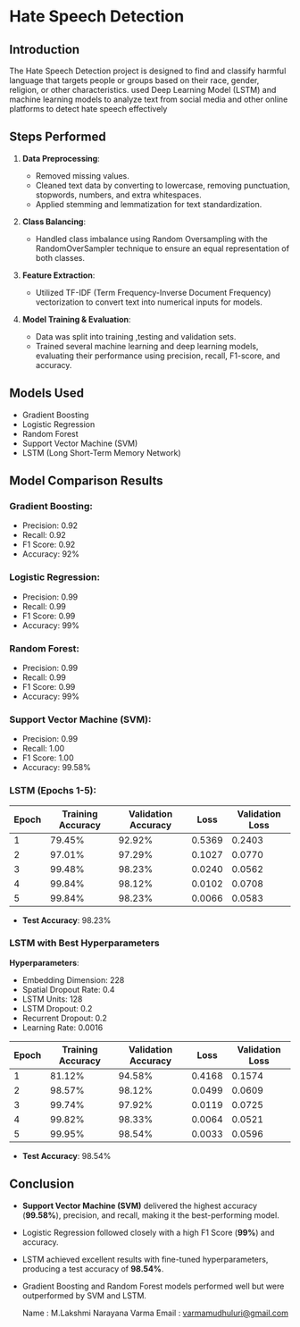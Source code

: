 # Hate Speech Detection  

## Introduction  
The Hate Speech Detection project is designed to find and classify harmful language that targets people or groups based on their race, gender, religion, or other characteristics. used Deep Learning Model (LSTM) and machine learning models to analyze text from social media and other online platforms to detect hate speech effectively
## Steps Performed  
1. **Data Preprocessing**:  
   - Removed missing values.  
   - Cleaned text data by converting to lowercase, removing punctuation, stopwords, numbers, and extra whitespaces.  
   - Applied stemming and lemmatization for text standardization.  

2. **Class Balancing**:  
   - Handled class imbalance using Random Oversampling with the RandomOverSampler technique to ensure an equal representation of both classes.  

3. **Feature Extraction**:  
   - Utilized TF-IDF (Term Frequency-Inverse Document Frequency) vectorization to convert text into numerical inputs for models.  

4. **Model Training & Evaluation**:  
   - Data was split into training ,testing and validation sets.  
   - Trained several machine learning and deep learning models, evaluating their performance using precision, recall, F1-score, and accuracy.  

## Models Used  
- Gradient Boosting  
- Logistic Regression  
- Random Forest  
- Support Vector Machine (SVM)  
- LSTM (Long Short-Term Memory Network)  

## Model Comparison Results  

### Gradient Boosting:  
- Precision: 0.92  
- Recall: 0.92  
- F1 Score: 0.92  
- Accuracy: 92%  

### Logistic Regression:  
- Precision: 0.99  
- Recall: 0.99  
- F1 Score: 0.99  
- Accuracy: 99%  

### Random Forest:  
- Precision: 0.99  
- Recall: 0.99  
- F1 Score: 0.99  
- Accuracy: 99%  

### Support Vector Machine (SVM):  
- Precision: 0.99  
- Recall: 1.00  
- F1 Score: 1.00  
- Accuracy: 99.58%  

### LSTM (Epochs 1-5):  

| Epoch | Training Accuracy | Validation Accuracy | Loss  | Validation Loss |  
|-------|--------------------|---------------------|-------|-----------------|  
| 1     | 79.45%            | 92.92%             | 0.5369| 0.2403          |  
| 2     | 97.01%            | 97.29%             | 0.1027| 0.0770          |  
| 3     | 99.48%            | 98.23%             | 0.0240| 0.0562          |  
| 4     | 99.84%            | 98.12%             | 0.0102| 0.0708          |  
| 5     | 99.84%            | 98.23%             | 0.0066| 0.0583          |  

- **Test Accuracy**: 98.23%  

### LSTM with Best Hyperparameters  

**Hyperparameters**:  
- Embedding Dimension: 228  
- Spatial Dropout Rate: 0.4  
- LSTM Units: 128  
- LSTM Dropout: 0.2  
- Recurrent Dropout: 0.2  
- Learning Rate: 0.0016  

| Epoch | Training Accuracy | Validation Accuracy | Loss  | Validation Loss |  
|-------|--------------------|---------------------|-------|-----------------|  
| 1     | 81.12%            | 94.58%             | 0.4168| 0.1574          |  
| 2     | 98.57%            | 98.12%             | 0.0499| 0.0609          |  
| 3     | 99.74%            | 97.92%             | 0.0119| 0.0725          |  
| 4     | 99.82%            | 98.33%             | 0.0064| 0.0521          |  
| 5     | 99.95%            | 98.54%             | 0.0033| 0.0596          |  

- **Test Accuracy**: 98.54%  

## Conclusion  

- **Support Vector Machine (SVM)** delivered the highest accuracy (**99.58%**), precision, and recall, making it the best-performing model.  
- Logistic Regression followed closely with a high F1 Score (**99%**) and accuracy.  
- LSTM achieved excellent results with fine-tuned hyperparameters, producing a test accuracy of **98.54%**.  
- Gradient Boosting and Random Forest models performed well but were outperformed by SVM and LSTM.

  Name : M.Lakshmi Narayana Varma
  Email : [varmamudhuluri@gmail.com](mailto:varmamudhuluri@gmail.com)
